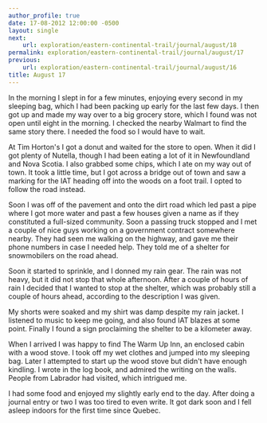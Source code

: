 ```yaml
---
author_profile: true
date: 17-08-2012 12:00:00 -0500
layout: single
next:
    url: exploration/eastern-continental-trail/journal/august/18
permalink: exploration/eastern-continental-trail/journal/august/17
previous:
    url: exploration/eastern-continental-trail/journal/august/16
title: August 17
---
```

In the morning I slept in for a few minutes, enjoying every second in my sleeping bag, which I had been packing up early for the last few days. I then got up and made my way over to a big grocery store, which I found was not open until eight in the morning. I checked the nearby Walmart to find the same story there. I needed the food so I would have to wait.

At Tim Horton's I got a donut and waited for the store to open. When it did I got plenty of Nutella, though I had been eating a lot of it in Newfoundland and Nova Scotia. I also grabbed some chips, which I ate on my way out of town. It took a little time, but I got across a bridge out of town and saw a marking for the IAT heading off into the woods on a foot trail. I opted to follow the road instead.

Soon I was off of the pavement and onto the dirt road which led past a pipe where I got more water and past a few houses given a name as if they constituted a full-sized community. Soon a passing truck stopped and I met a couple of nice guys working on a government contract somewhere nearby. They had seen me walking on the highway, and gave me their phone numbers in case I needed help. They told me of a shelter for snowmobilers on the road ahead.

Soon it started to sprinkle, and I donned my rain gear. The rain was not heavy, but it did not stop that whole afternoon. After a couple of hours of rain I decided that I wanted to stop at the shelter, which was probably still a couple of hours ahead, according to the description I was given.

My shorts were soaked and my shirt was damp despite my rain jacket. I listened to music to keep me going, and also found IAT blazes at some point. Finally I found a sign proclaiming the shelter to be a kilometer away.

When I arrived I was happy to find The Warm Up Inn, an enclosed cabin with a wood stove. I took off my wet clothes and jumped into my sleeping bag. Later I attempted to start up the wood stove but didn't have enough kindling. I wrote in the log book, and admired the writing on the walls. People from Labrador had visited, which intrigued me.

I had some food and enjoyed my slightly early end to the day. After doing a journal entry or two I was too tired to even write. It got dark soon and I fell asleep indoors for the first time since Quebec.